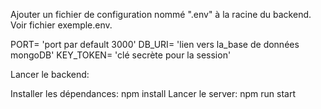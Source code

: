 Ajouter un fichier de configuration nommé ".env" à la racine du backend.
Voir fichier exemple.env.

PORT= 'port par default 3000'
DB_URI= 'lien vers la_base de données mongoDB'
KEY_TOKEN=  'clé secrète pour la session'

Lancer le backend:

Installer les dépendances: npm install
Lancer le server: npm run start